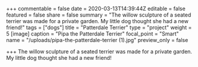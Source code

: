+++
commentable = false
date = 2020-03-13T14:39:44Z
editable = false
featured = false
share = false
summary = "The willow sculpture of a seated terrier was made for a private garden. My little dog thought she had a new friend!"
tags = ["dogs"]
title = "Patterdale Terrier"
type = "project"
weight = 5
[image]
caption = "Pipa the Patterdale Terrier"
focal_point = "Smart"
name = "/uploads/pipa-the-patterdale-terrier (1).jpg"
preview_only = false

+++
The willow sculpture of a seated terrier was made for a private garden. My little dog thought she had a new friend!